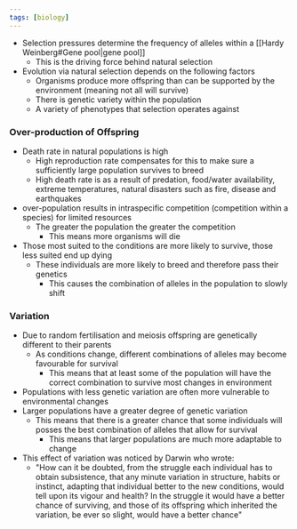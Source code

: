 ```yaml
---
tags: [biology]
---
```

- Selection pressures determine the frequency of alleles within a [[Hardy Weinberg#Gene pool|gene pool]]
    - This is the driving force behind natural selection
- Evolution via natural selection depends on the following factors
    - Organisms produce more offspring than can be supported by the environment (meaning not all will survive)
    - There is genetic variety within the population
    - A variety of phenotypes that selection operates against

### Over-production of Offspring
- Death rate in natural populations is high
    - High reproduction rate compensates for this to make sure a sufficiently large population survives to breed
    - High death rate is as a result of predation, food/water availability, extreme temperatures, natural disasters such as fire, disease and earthquakes
- over-population results in intraspecific competition (competition within a species) for limited resources
    - The greater the population the greater the competition
        - This means more organisms will die
- Those most suited to the conditions are more likely to survive, those less suited end up dying
    - These individuals are more likely to breed and therefore pass their genetics
        - This causes the combination of alleles in the population to slowly shift

### Variation
- Due to random fertilisation and meiosis offspring are genetically different to their parents
    - As conditions change, different combinations of alleles may become favourable for survival
        - This means that at least some of the population will have the correct combination to survive most changes in environment
- Populations with less genetic variation are often more vulnerable to environmental changes
- Larger populations have a greater degree of genetic variation
    - This means that there is a greater chance that some individuals will posses the best combination of alleles that allow for survival
        - This means that larger populations are much more adaptable to change
- This effect of variation was noticed by Darwin who wrote:
    - "How can it be doubted, from the struggle each individual has to obtain subsistence, that any minute variation in structure, habits or instinct, adapting that individual better to the new conditions, would tell upon its vigour and health? In the struggle it would have a better chance of surviving, and those of its offspring which inherited the variation, be ever so slight, would have a better chance"
